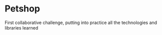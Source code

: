 # Petshop

First collaborative challenge, putting into practice all the technologies and libraries learned

